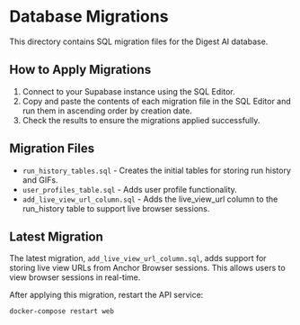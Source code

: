 # Database Migrations

This directory contains SQL migration files for the Digest AI database.

## How to Apply Migrations

1. Connect to your Supabase instance using the SQL Editor.
2. Copy and paste the contents of each migration file in the SQL Editor and run them in ascending order by creation date.
3. Check the results to ensure the migrations applied successfully.

## Migration Files

- `run_history_tables.sql` - Creates the initial tables for storing run history and GIFs.
- `user_profiles_table.sql` - Adds user profile functionality.
- `add_live_view_url_column.sql` - Adds the live_view_url column to the run_history table to support live browser sessions.

## Latest Migration

The latest migration, `add_live_view_url_column.sql`, adds support for storing live view URLs from Anchor Browser sessions. This allows users to view browser sessions in real-time.

After applying this migration, restart the API service:

```bash
docker-compose restart web
``` 